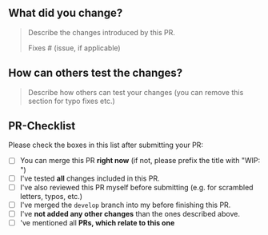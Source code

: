 ## What did you change?

> Describe the changes introduced by this PR.
>
> Fixes # (issue, if applicable)

## How can others test the changes?

> Describe how others can test your changes (you can remove this section for typo fixes etc.)

## PR-Checklist

Please check the boxes in this list after submitting your PR:

- [ ] You can merge this PR **right now** (if not, please prefix the title with "WIP: ")
- [ ] I've tested **all** changes included in this PR.
- [ ] I've also reviewed this PR myself before submitting (e.g. for scrambled letters, typos, etc.)
- [ ] I've merged the `develop` branch into my before finishing this PR.
- [ ] I've **not added any other changes** than the ones described above.
- [ ] 've mentioned all **PRs, which relate to this one**
